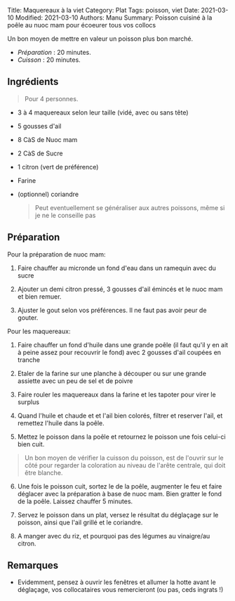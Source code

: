 Title: Maquereaux à la viet
Category: Plat
Tags: poisson, viet
Date: 2021-03-10
Modified: 2021-03-10
Authors: Manu
Summary: Poisson cuisiné à la poêle au nuoc mam pour écoeurer tous vos collocs

Un bon moyen de mettre en valeur un poisson plus bon marché.

- *Préparation* : 20 minutes.
- *Cuisson* : 20 minutes.

## Ingrédients
> Pour 4 personnes.

- 3 à 4 maquereaux selon leur taille (vidé, avec ou sans tête)
- 5 gousses d'ail
- 8 CàS de Nuoc mam
- 2 CàS de Sucre
- 1 citron (vert de préférence)
- Farine
- (optionnel) coriandre

  > Peut eventuellement se généraliser aux autres poissons, même si je ne le conseille pas

## Préparation

Pour la préparation de nuoc mam:

  1. Faire chauffer au micronde un fond d'eau dans un ramequin avec du sucre
  
  2. Ajouter un demi citron pressé, 3 gousses d'ail émincés et le nuoc mam et bien remuer.
  
  3. Ajuster le gout selon vos préférences. Il ne faut pas avoir peur de gouter.

Pour les maquereaux: 

  1. Faire chauffer un fond d'huile dans une grande poêle (il faut qu'il y en ait à peine assez pour recouvrir le fond) avec 2 gousses d'ail coupées en tranche

  2. Etaler de la farine sur une planche à découper ou sur une grande assiette avec un peu de sel et de poivre
  
  3. Faire rouler les maquereaux dans la farine et les tapoter pour virer le surplus
  
  4. Quand l'huile et chaude et et l'ail bien colorés, filtrer et reserver l'ail, et remettez l'huile dans la poêle.
  
  5. Mettez le poisson dans la poêle et retournez le poisson une fois celui-ci bien cuit. 
  
  > Un bon moyen de vérifier la cuisson du poisson, est de l'ouvrir sur le côté pour regarder la coloration au niveau de l'arête centrale, qui doit être blanche.

  6. Une fois le poisson cuit, sortez le de la poêle, augmenter le feu et faire déglacer avec la préparation à base de nuoc mam. Bien gratter le fond de la poêle. Laissez chauffer 5 minutes.

  7. Servez le poisson dans un plat, versez le résultat du déglaçage sur le poisson, ainsi que l'ail grillé et le coriandre.

  8. A manger avec du riz, et pourquoi pas des légumes au vinaigre/au citron.

## Remarques
  - Evidemment, pensez à ouvrir les fenêtres et allumer la hotte avant le déglaçage, vos collocataires vous remercieront (ou pas, ceds ingrats !)
